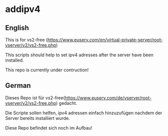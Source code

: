 # addipv4
## English
This is for vs2-free (https://www.euserv.com/en/virtual-private-server/root-vserver/v2/vs2-free.php)

This scripts should help to set ipv4 adresses after the server have been installed.

This repo is currently under contruction!

## German
Dieses Repo ist für vs2-free(https://www.euserv.com/de/vserver/root-vserver/v2/vs2-free.php) gedacht.

Die Scripte sollen helfen, ipv4 adressen einfach hinzuzufügen nachdem der Server bereits installiert wurde.

Diese Repo befindet sich noch im Aufbau!
